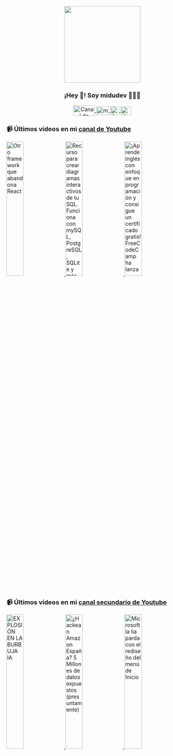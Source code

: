 <p align="center" width="300">
   <img align="center" width="200" src="https://user-images.githubusercontent.com/1561955/106762302-fda9de00-6635-11eb-99be-3ef744e60c0e.png" />
   <h3 align="center">¡Hey 👋! Soy midudev 👨🏻‍💻</h3>
</p>

<p align="center">
   <a href="https://twitch.tv/midudev" target="blank">
    <img align="center" src="https://upload.wikimedia.org/wikipedia/commons/c/ce/Twitch_logo_2019.svg" alt="Canal de Twitch de midudev" height="28px" width="56px" />
  </a>
  <span style="width: 8px;"> </span>
   <a href="https://youtube.com/midudev" target="blank">
    <img align="center" src="https://upload.wikimedia.org/wikipedia/commons/0/09/YouTube_full-color_icon_%282017%29.svg" alt="midudev" height="23px" width="33px" />
  </a>
  <span style="width: 8px;"> </span>
  <a href="https://instagram.com/midu.dev" target="blank">
    <img align="center" src="https://upload.wikimedia.org/wikipedia/commons/e/e7/Instagram_logo_2016.svg" alt="Canal de Instagram de midu.dev" height="23px" width="23px" />
  </a>
  <span style="width: 8px;"> </span>
  <a href="https://twitter.com/midudev" target="blank">
    <img align="center" src="https://upload.wikimedia.org/wikipedia/commons/thumb/6/6f/Logo_of_Twitter.svg/2491px-Logo_of_Twitter.svg.png" alt="Canal de Twitter de midudev" height="23px" width="28px" />
  </a>
</p>

### 📹 Últimos vídeos en mi [canal de Youtube](https://youtube.com/midudev?sub_confirmation=1)

<a href='https://youtu.be/pAWTBfR2PkQ' target='_blank'>
  <img width='30%' src='https://img.youtube.com/vi/pAWTBfR2PkQ/mqdefault.jpg' alt='Otro framework que abandona React' />
</a>
<a href='https://youtu.be/WPfy6Pzycxs' target='_blank'>
  <img width='30%' src='https://img.youtube.com/vi/WPfy6Pzycxs/mqdefault.jpg' alt='Recurso para crear diagramas interactivos de tu SQL. Funciona con mySQL, PostgreSQL, SQLite y más.' />
</a>
<a href='https://youtu.be/N-83EIn8nAM' target='_blank'>
  <img width='30%' src='https://img.youtube.com/vi/N-83EIn8nAM/mqdefault.jpg' alt='¡Aprende inglés con enfoque en programación y consigue un certificado gratis!  FreeCodeCamp ha lanza' />
</a>

### 📹 Últimos vídeos en mi [canal secundario de Youtube](https://youtube.com/midulive?sub_confirmation=1)

<a href='https://youtu.be/9_vWPLrRTo0' target='_blank'>
  <img width='30%' src='https://img.youtube.com/vi/9_vWPLrRTo0/mqdefault.jpg' alt='EXPLOSIÓN EN LA BURBUJA IA' />
</a>
<a href='https://youtu.be/J1x7bet9p98' target='_blank'>
  <img width='30%' src='https://img.youtube.com/vi/J1x7bet9p98/mqdefault.jpg' alt='¿Hackean Amazon España? 5 Millones de datos expuestos (presuntamente)' />
</a>
<a href='https://youtu.be/Pen5tD53re0' target='_blank'>
  <img width='30%' src='https://img.youtube.com/vi/Pen5tD53re0/mqdefault.jpg' alt='Microsoft la lia parda con el rediseño del menú de Inicio' />
</a>